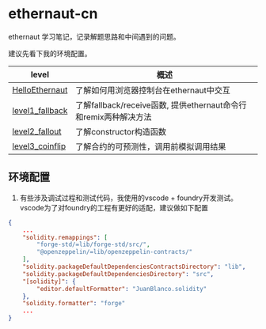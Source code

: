 # ethernaut-cn
ethernaut 学习笔记，记录解题思路和中间遇到的问题。

建议先看下我的环境配置。

| level | 概述 |
| --- |--- |
|[HelloEthernaut](src/leve0_HW/README.md)|了解如何用浏览器控制台在ethernaut中交互|
|[level1_fallback](src/level1_fallback/README.md)|了解fallback/receive函数, 提供ethernaut命令行和remix两种解决方法|
|[level2_fallout](src/level2_fallout/README.md)|了解constructor构造函数|
|[level3_coinflip](src/level3_coinflip/README.md)|了解合约的可预测性，调用前模拟调用结果|


## 环境配置
1. 有些涉及调试过程和测试代码，我使用的vscode + foundry开发测试。vscode为了对foundry的工程有更好的适配，建议做如下配置

```json
{
    ...
    "solidity.remappings": [
        "forge-std/=lib/forge-std/src/",
        "@openzeppelin/=lib/openzeppelin-contracts/"
    ],
    "solidity.packageDefaultDependenciesContractsDirectory": "lib",
    "solidity.packageDefaultDependenciesDirectory": "src",
    "[solidity]": {
        "editor.defaultFormatter": "JuanBlanco.solidity"
    },
    "solidity.formatter": "forge"
    ...
}
```
